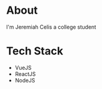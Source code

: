 # About
I'm Jeremiah Celis a college student
# Tech Stack
<ul>
<li>VueJS</li>
<li>ReactJS</li>
<li>NodeJS</li>
</ul>